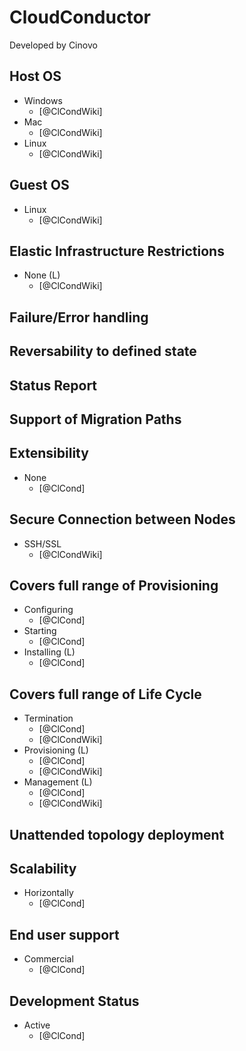# CloudConductor
Developed by Cinovo 

## Host OS
- Windows
    - [@ClCondWiki]
- Mac
    - [@ClCondWiki]
- Linux
    - [@ClCondWiki]

## Guest OS
- Linux
    - [@ClCondWiki]

## Elastic Infrastructure Restrictions
- None (L)
    - [@ClCondWiki]

## Failure/Error handling

## Reversability to defined state

## Status Report

## Support of Migration Paths

## Extensibility
- None
    - [@ClCond]

## Secure Connection between Nodes
- SSH/SSL
    - [@ClCondWiki]

## Covers full range of Provisioning
- Configuring
    - [@ClCond]
- Starting
    - [@ClCond]
- Installing (L)
    - [@ClCond]

## Covers full range of Life Cycle
- Termination
    - [@ClCond]
    - [@ClCondWiki]
- Provisioning (L)
    - [@ClCond]
    - [@ClCondWiki]
- Management (L)
    - [@ClCond]
    - [@ClCondWiki]

## Unattended topology deployment

## Scalability
- Horizontally
    - [@ClCond]

## End user support
- Commercial
    - [@ClCond]

## Development Status
- Active
    - [@ClCond]
